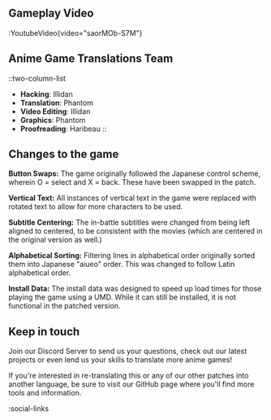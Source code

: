 ## Gameplay Video
:YoutubeVideo{video="saorMOb-S7M"}

## Anime Game Translations Team
::two-column-list
- **Hacking**: Illidan
- **Translation**: Phantom
- **Video Editing**: Illidan
- **Graphics**: Phantom
- **Proofreading**: Haribeau
::

## Changes to the game
**Button Swaps:**
The game originally followed the Japanese control scheme, wherein O = select and X = back. These have been swapped in the patch.

**Vertical Text:**
All instances of vertical text in the game were replaced with rotated text to allow for more characters to be used.

**Subtitle Centering:**
The in-battle subtitles were changed from being left aligned to centered, to be consistent with the movies (which are centered in the original version as well.) 

**Alphabetical Sorting:**
Filtering lines in alphabetical order originally sorted them into Japanese "aiueo" order. This was changed to follow Latin alphabetical order.

**Install Data:**
The install data was designed to speed up load times for those playing the game using a UMD. While it can still be installed, it is not functional in the patched version.

## Keep in touch
Join our Discord Server to send us your questions, check out our latest projects or even lend us your skills to translate more anime games!

If you're interested in re-translating this or any of our other patches into another language, be sure to visit our GitHub page where you'll find more tools and information.

<!-- Social media, Discord and blog buttons -->
:social-links